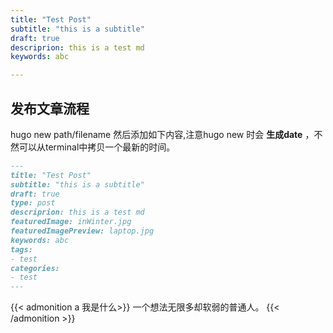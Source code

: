 ```yaml
---
title: "Test Post"
subtitle: "this is a subtitle"
draft: true
descriprion: this is a test md
keywords: abc

---
```


## 发布文章流程
hugo new path/filename
然后添加如下内容,注意hugo new 时会 **生成date** ，不然可以从terminal中拷贝一个最新的时间。

``` markdown
---
title: "Test Post"
subtitle: "this is a subtitle"
draft: true
type: post
descriprion: this is a test md
featuredImage: inWinter.jpg
featuredImagePreview: laptop.jpg
keywords: abc
tags:
- test
categories:
- test
---
```
{{< admonition  a 我是什么>}}
一个想法无限多却软弱的普通人。
{{< /admonition >}}